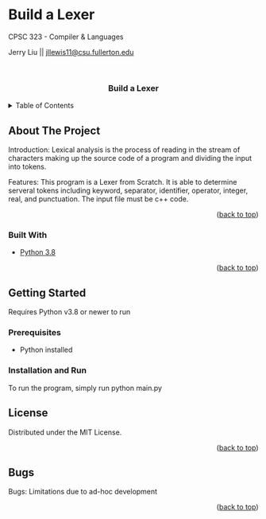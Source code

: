 # Build a Lexer
CPSC 323 - Compiler & Languages

Jerry Liu || jllewis11@csu.fullerton.edu



<br />
<h3 align="center">Build a Lexer</h3>

</div>



<!-- TABLE OF CONTENTS -->
<details>
  <summary>Table of Contents</summary>
  <ol>
    <li>
      <a href="#about-the-project">About The Project</a>
      <ul>
        <li><a href="#built-with">Built With</a></li>
      </ul>
    </li>
    <li>
      <a href="#getting-started">Getting Started</a>
      <ul>
        <li><a href="#prerequisites">Prerequisites</a></li>
        <li><a href="#installation">Installation</a></li>
      </ul>
    </li>
    <li><a href="#license">License</a></li>
    <li><a href="#bugs">Bugs</a></li>
  </ol>
</details>



<!-- ABOUT THE PROJECT -->
## About The Project

Introduction: Lexical analysis is the process of reading in the stream of characters making up the source code of a program and dividing the input into tokens. 


Features: This program is a Lexer from Scratch. It is able to determine serveral tokens including keyword, separator, identifier, operator, integer, real, and punctuation. The input file must be c++ code.

<p align="right">(<a href="#top">back to top</a>)</p>



### Built With

* [Python 3.8](https://www.python.org/)
  


<p align="right">(<a href="#top">back to top</a>)</p>



<!-- GETTING STARTED -->
## Getting Started
Requires Python v3.8 or newer to run

### Prerequisites
 - Python installed

### Installation and Run
To run the program, simply run python main.py

<!-- LICENSE -->
## License

Distributed under the MIT License. 

<p align="right">(<a href="#top">back to top</a>)</p>



## Bugs
Bugs: Limitations due to ad-hoc development

<p align="right">(<a href="#top">back to top</a>)</p>
